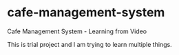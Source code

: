 # cafe-management-system
Cafe Management System - Learning from Video

This is trial project and I am trying to learn multiple things. 